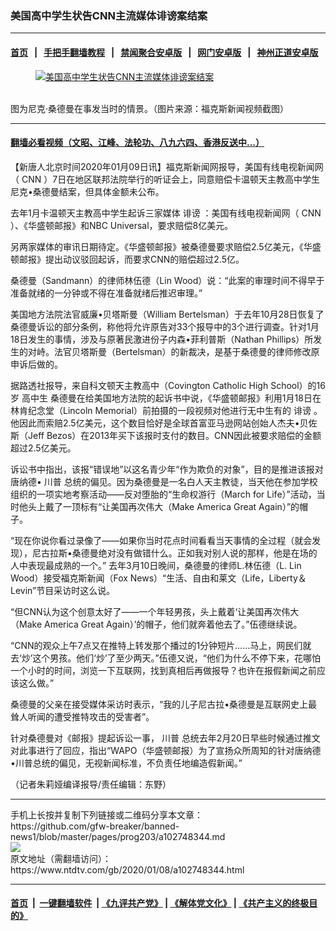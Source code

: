 ### 美国高中学生状告CNN主流媒体诽谤案结案
------------------------

#### [首页](https://github.com/gfw-breaker/banned-news1/blob/master/README.md) &nbsp;&nbsp;|&nbsp;&nbsp; [手把手翻墙教程](https://github.com/gfw-breaker/guides/wiki) &nbsp;&nbsp;|&nbsp;&nbsp; [禁闻聚合安卓版](https://github.com/gfw-breaker/bn-android) &nbsp;&nbsp;|&nbsp;&nbsp; [网门安卓版](https://github.com/oGate2/oGate) &nbsp;&nbsp;|&nbsp;&nbsp; [神州正道安卓版](https://github.com/SzzdOgate/update) 



<div><div class="featured_image">
 <a href="https://i.ntdtv.com/assets/uploads/2020/01/2020-01-08_172844.jpg" target="_blank">
  <figure>
   <img alt="美国高中学生状告CNN主流媒体诽谤案结案" src="https://i.ntdtv.com/assets/uploads/2020/01/2020-01-08_172844-800x450.jpg"/>
  </figure><br/>
 </a>
 <span class="caption">
  图为尼克·桑德曼在事发当时的情景。（图片来源：福克斯新闻视频截图）
 </span>
</div>
</div><hr/>

#### [翻墙必看视频（文昭、江峰、法轮功、八九六四、香港反送中...）](http://167.172.214.107/home.html)

<div><div class="post_content" itemprop="articleBody">
 <p>
  【新唐人北京时间2020年01月09日讯】福克斯新闻网报导，美国有线电视新闻网（
  <ok href="https://www.ntdtv.com/gb/cnn.htm">
   CNN
  </ok>
  ）7日在地区联邦法院举行的听证会上，同意赔偿卡温顿天主教高中学生尼克•桑德曼结案，但具体金额未公布。
 </p>
 <p>
  去年1月卡温顿天主教高中学生起诉三家媒体
  <ok href="https://www.ntdtv.com/gb/诽谤.htm">
   诽谤
  </ok>
  ：美国有线电视新闻网（
  <ok href="https://www.ntdtv.com/gb/cnn.htm">
   CNN
  </ok>
  ）、《华盛顿邮报》和NBC Universal，要求赔偿8亿美元。
 </p>
 <p>
  另两家媒体的审讯日期待定。《华盛顿邮报》被桑德曼要求赔偿2.5亿美元，《华盛顿邮报》提出动议驳回起诉，而要求CNN的赔偿超过2.5亿。
 </p>
 <p>
  桑德曼（Sandmann）的律师林伍德（Lin Wood）说：“此案的审理时间不得早于准备就绪的一分钟或不得在准备就绪后推迟审理。”
 </p>
 <p>
  美国地方法院法官威廉•贝塔斯曼（William Bertelsman）于去年10月28日恢复了桑德曼诉讼的部分条例，称他将允许原告对33个报导中的3个进行调查。针对1月18日发生的事情，涉及与原著民激进份子内森•菲利普斯（Nathan Phillips）所发生的对峙。法官贝塔斯曼（Bertelsman）的新裁决，是基于桑德曼的律师修改原申诉后做的。
 </p>
 <p>
  据路透社报导，来自科文顿天主教高中（Covington Catholic High School）的16岁
  <ok href="https://www.ntdtv.com/gb/高中生.htm">
   高中生
  </ok>
  桑德曼在给美国地方法院的起诉书中说，《华盛顿邮报》利用1月18日在林肯纪念堂（Lincoln Memorial）前拍摄的一段视频对他进行无中生有的
  <ok href="https://www.ntdtv.com/gb/诽谤.htm">
   诽谤
  </ok>
  。他因此而索赔2.5亿美元，这个数目恰好是全球首富亚马逊网站创始人杰夫•贝佐斯（Jeff Bezos）在2013年买下该报时支付的数目。CNN因此被要求赔偿的金额超过2.5亿美元。
 </p>
 <p>
  诉讼书中指出，该报“错误地”以这名青少年“作为欺负的对象”，目的是推进该报对唐纳德•
  <ok href="https://www.ntdtv.com/gb/川普.htm">
   川普
  </ok>
  总统的偏见。因为桑德曼是一名白人天主教徒，当天他在参加学校组织的一项实地考察活动——反对堕胎的“生命权游行（March for Life）”活动，当时他头上戴了一顶标有“让美国再次伟大（Make America Great Again）”的帽子。
 </p>
 <p>
  “现在你说你看过录像了——如果你当时花点时间看看当天事情的全过程（就会发现），尼古拉斯•桑德曼绝对没有做错什么。正如我对别人说的那样，他是在场的人中表现最成熟的一个。” 去年3月10日晚间，桑德曼的律师L.林伍德（L. Lin Wood）接受福克斯新闻（Fox News）“生活、自由和莱文（Life，Liberty＆Levin”节目采访时这么说。
 </p>
 <p>
  “但CNN认为这个创意太好了——一个年轻男孩，头上戴着‘让美国再次伟大（Make America Great Again）’的帽子，他们就奔着他去了。”伍德继续说。
 </p>
 <p>
  “CNN的观众上午7点又在推特上转发那个播过的1分钟短片……马上，网民们就去‘炒’这个男孩。他们‘炒’了至少两天。”伍德又说，“他们为什么不停下来，花哪怕一个小时的时间，浏览一下互联网，找到真相后再做报导？也许在报假新闻之前应该这么做。”
 </p>
 <p>
  桑德曼的父亲在接受媒体采访时表示，“我的儿子尼古拉•桑德曼是互联网史上最耸人听闻的遭受推特攻击的受害者”。
 </p>
 <p>
  针对桑德曼对《邮报》提起诉讼一事，
  <ok href="https://www.ntdtv.com/gb/川普.htm">
   川普
  </ok>
  总统去年2月20日早些时候通过推文对此事进行了回应，指出“WAPO（华盛顿邮报）为了宣扬众所周知的针对唐纳德•川普总统的偏见，无视新闻标准，不负责任地编造假新闻。”
 </p>
 <p>
  （记者朱莉娅编译报导/责任编辑：东野）
 </p>
 <div class="single_ad">
 </div>
</div>
</div>
<hr/>
手机上长按并复制下列链接或二维码分享本文章：<br/>
https://github.com/gfw-breaker/banned-news1/blob/master/pages/prog203/a102748344.md <br/>
<a href='https://github.com/gfw-breaker/banned-news1/blob/master/pages/prog203/a102748344.md'><img src='https://github.com/gfw-breaker/banned-news1/blob/master/pages/prog203/a102748344.md.png'/></a> <br/>
原文地址（需翻墙访问）：https://www.ntdtv.com/gb/2020/01/08/a102748344.html


------------------------
#### [首页](https://github.com/gfw-breaker/banned-news1/blob/master/README.md) &nbsp;|&nbsp; [一键翻墙软件](https://github.com/gfw-breaker/nogfw/blob/master/README.md) &nbsp;| [《九评共产党》](https://github.com/gfw-breaker/9ping.md/blob/master/README.md#九评之一评共产党是什么) | [《解体党文化》](https://github.com/gfw-breaker/jtdwh.md/blob/master/README.md) | [《共产主义的终极目的》](https://github.com/gfw-breaker/gczydzjmd.md/blob/master/README.md)


<img src='http://gfw-breaker.win/banned-news/pages/prog203/a102748344.md' width='0px' height='0px'/>